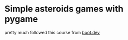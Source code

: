 # Simple asteroids games with pygame

pretty much followed this course from [boot.dev](https://www.boot.dev/courses/build-asteroids-python)
